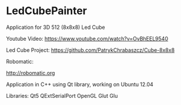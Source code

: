 LedCubePainter
==============

Application for 3D 512 (8x8x8) Led Cube

Youtube Video: https://www.youtube.com/watch?v=OvBhEEL9540

Led Cube Project: https://github.com/PatrykChrabaszcz/Cube-8x8x8

Robomatic:

http://robomatic.org

Application in C++ using Qt library, working on  Ubuntu 12.04

Libraries:
Qt5
QExtSerialPort
OpenGL
Glut
Glu
